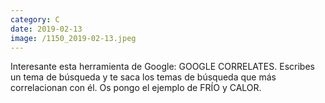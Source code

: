 ```yaml
--- 
category: C 
date: 2019-02-13 
image: /1150_2019-02-13.jpeg 
--- 
```


Interesante esta herramienta de Google: GOOGLE CORRELATES. Escribes un tema de búsqueda y te saca los temas de búsqueda que más correlacionan con él. Os pongo el ejemplo de FRÍO y CALOR.